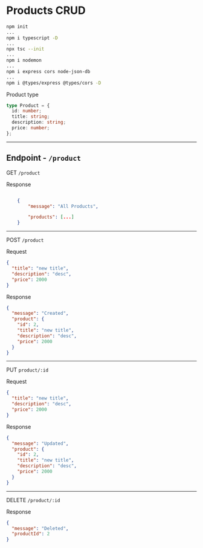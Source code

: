 # Products CRUD

```bash
npm init
...
npm i typescript -D
...
npx tsc --init
...
npm i nodemon
...
npm i express cors node-json-db
...
npm i @types/express @types/cors -D
```

Product type

```ts
type Product = {
  id: number;
  title: string;
  description: string;
  price: number;
};
```

---

## Endpoint - `/product`

GET `/product`

Response

```json

    {
        "message": "All Products",

        "products": [...]
    }
```

---

POST `/product`

Request

```json
{
  "title": "new title",
  "description": "desc",
  "price": 2000
}
```

Response

```json
{
  "message": "Created",
  "product": {
    "id": 2,
    "title": "new title",
    "description": "desc",
    "price": 2000
  }
}
```

---

PUT `product/:id`

Request

```json
{
  "title": "new title",
  "description": "desc",
  "price": 2000
}
```

Response

```json
{
  "message": "Updated",
  "product": {
    "id": 2,
    "title": "new title",
    "description": "desc",
    "price": 2000
  }
}
```

---

DELETE `/product/:id`

Response

```json
{
  "message": "Deleted",
  "productId": 2
}
```

